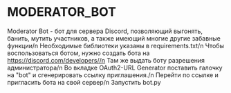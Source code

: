 # MODERATOR_BOT
Moderator Bot - бот для сервера Discord, позволяющий выгонять, банить, мутить участников, а также имеющий многие другие забавные функции/n
Необходимые библиотеки указаны в requirements.txt/n
Чтобы воспользоваться ботом, нужно создать бота на https://discord.com/developers//n
Там же выдать боту разрешения администратора/n
Во вкладке OAuth2-URL Generator поставить галочку на "bot" и сгенерировать ссылку приглашения./n
Перейти по ссылке и пригласить бота на свой сервер/n
Запустить bot.py
